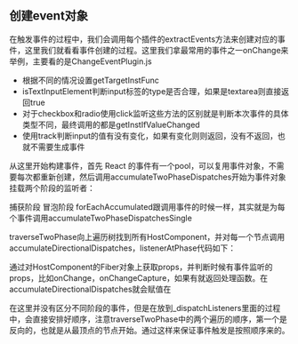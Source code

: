 ## 创建event对象
在触发事件的过程中，我们会调用每个插件的extractEvents方法来创建对应的事件，这里我们就看看事件创建的过程。这里我们拿最常用的事件之一onChange来举例，主要看的是ChangeEventPlugin.js

- 根据不同的情况设置getTargetInstFunc
- isTextInputElement判断input标签的type是否合理，如果是textarea则直接返回true
- 对于checkbox和radio使用click监听这些方法的区别就是判断本次事件的具体类型不同，最终调用的都是getInstIfValueChanged
- 使用track判断input的值有没有变化，如果有变化则则返回，没有不返回，也就不需要生成事件

从这里开始构建事件，首先 React 的事件有一个pool，可以复用事件对象，不需要每次都重新创建，然后调用accumulateTwoPhaseDispatches开始为事件对象挂载两个阶段的监听者：

捕获阶段
冒泡阶段
forEachAccumulated跟调用事件的时候一样，其实就是为每个事件调用accumulateTwoPhaseDispatchesSingle

traverseTwoPhase向上遍历树找到所有HostComponent，并对每一个节点调用accumulateDirectionalDispatches，listenerAtPhase代码如下：

通过对HostComponent的Fiber对象上获取props，并判断时候有事件监听的props，比如onChange，onChangeCapture，如果有就返回处理函数。在accumulateDirectionalDispatches就会赋值在

在这里并没有区分不同阶段的事件，但是在放到_dispatchListeners里面的过程中，会直接安排好顺序，注意traverseTwoPhase中的两个遍历的顺序，第一个是反向的，也就是从最顶点的节点开始。通过这样来保证事件触发是按照顺序来的。